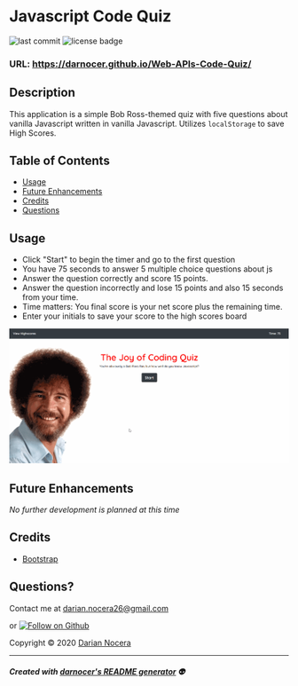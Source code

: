 # Javascript Code Quiz

![last commit](https://img.shields.io/github/last-commit/darnocer/Web-APIs-Code-Quiz?style=flat-square) ![license badge](https://img.shields.io/github/license/darnocer/Web-APIs-Code-Quiz?style=flat-square)

### URL: https://darnocer.github.io/Web-APIs-Code-Quiz/

## Description

This application is a simple Bob Ross-themed quiz with five questions about vanilla Javascript written in vanilla Javascript.
Utilizes `localStorage` to save High Scores.

## Table of Contents

- [Usage](#usage)
- [Future Enhancements](#future-enhancements)
- [Credits](#Credits)
- [Questions](#questions)

## Usage

- Click "Start" to begin the timer and go to the first question
- You have 75 seconds to answer 5 multiple choice questions about js
- Answer the question correctly and score 15 points.
- Answer the question incorrectly and lose 15 points and also 15 seconds from your time.
- Time matters: You final score is your net score plus the remaining time.
- Enter your initials to save your score to the high scores board

![demo](./Assets/images/demo.gif)

## Future Enhancements

_No further development is planned at this time_

## Credits

- [Bootstrap](https://getbootstrap.com/)

## Questions?

Contact me at [darian.nocera26@gmail.com](mailto:darian.nocera26@gmail.com)

or [![Follow on Github](https://img.shields.io/github/followers/darnocer?label=Follow&style=social)](http://www.github.com/darnocer)

Copyright © 2020 [Darian Nocera](http://www.github.com/darnocer)

---

##### _Created with [darnocer's README generator](https://github.com/darnocer/Node.js-and-ES6-README-Generator)_ 👽
